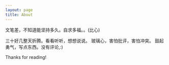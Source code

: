 ```yaml
---
layout: page
title: About
---
```


<p class="message">
  文笔差，不知道能坚持多久。自求多福。。(比心)
</p>

三十好几整天折腾。看看听听，想想说说。
玻璃心，害怕批评，害怕冲突。
鼓起勇气，写点东西。没有评论,:)

Thanks for reading!
